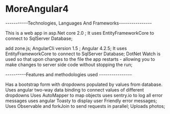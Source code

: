 # MoreAngular4

 -----------Technologies, Languages And Frameworks----------------

This is a web app in asp.Net core 2.0 ;
It uses EntityFrameworkCore to connect to SqlServer Database;

add zone.js;
AngularCli version 1.5 ;
Angular 4.2.5;
It uses EntityFrameworkCore to connect to SqlServer Database;
DotNet Watch is used so that upon changes to the file the app restarts - allowing you to make changes to server side code without 
stopping the run;





----------Features and methodologies used ----------------

Has a bootstrap form with dropdowns populated by values from database.
Uses angular two-way data binding to connect values of different dropdowns
Uses AutoMapper to map objects 
uses sentry.io to log all error messages
uses angular Toasty to display user Friendly error messages;
Uses Observable and forkJoin to send requests in parallel;
Uploads photos;





